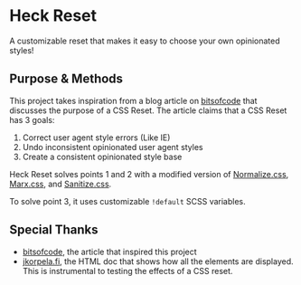 # Heck Reset
A customizable reset that makes it easy to choose your own opinionated styles!

## Purpose & Methods
This project takes inspiration from a blog article on [bitsofcode](https://bitsofco.de/a-look-at-css-resets-in-2018/) that discusses the purpose of a CSS Reset. The article claims that a CSS Reset has 3 goals: 

1. Correct user agent style errors (Like IE)
2. Undo inconsistent opinionated user agent styles
3. Create a consistent opinionated style base

Heck Reset solves points 1 and 2 with a modified version of [Normalize.css](https://github.com/necolas/normalize.css), [Marx.css](https://github.com/mblode/marx), and [Sanitize.css](https://github.com/csstools/sanitize.css).

To solve point 3, it uses customizable `!default` SCSS variables.

## Special Thanks
- [bitsofcode](https://bitsofco.de/a-look-at-css-resets-in-2018/), the article that inspired this project
- [jkorpela.fi](http://jkorpela.fi/www/testel.html), the HTML doc that shows how all the elements are displayed. This is instrumental to testing the effects of a CSS reset.

